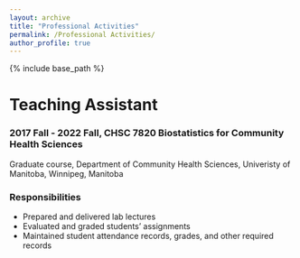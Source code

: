 ```yaml
---
layout: archive
title: "Professional Activities"
permalink: /Professional Activities/
author_profile: true
---
```


{% include base_path %}

Teaching Assistant
=======

### 2017 Fall - 2022 Fall, CHSC 7820 Biostatistics for Community Health Sciences ###

Graduate course, Department of Community Health Sciences, Univeristy of Manitoba, Winnipeg, Manitoba

### Responsibilities ###
* Prepared and delivered lab lectures 
* Evaluated and graded students’ assignments
* Maintained student attendance records, grades, and other required records
